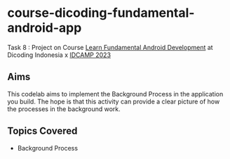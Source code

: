 # course-dicoding-fundamental-android-app
Task 8 : Project on Course [Learn Fundamental Android Development](https://www.dicoding.com/academies/14) at Dicoding Indonesia x [IDCAMP 2023](https://idcamp.ioh.co.id/)

## Aims
This codelab aims to implement the Background Process in the application you build. The hope is that this activity can provide a clear picture of how the processes in the background work.

## Topics Covered
- Background Process